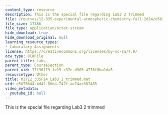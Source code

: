 ```yaml
---
content_type: resource
description: This is the special file regarding Lab3 2 trimmed
file: /courses/12-335-experimental-atmospheric-chemistry-fall-2014/e58756444d4280ea742fae74ac887485_MIT12_335F14_Lab3_2_trimmed.mat
file_size: 17386
file_type: application/octet-stream
hide_download: true
hide_download_original: null
learning_resource_types:
- Laboratory Assignments
license: https://creativecommons.org/licenses/by-nc-sa/4.0/
ocw_type: OCWFile
parent_title: Labs
parent_type: CourseSection
parent_uid: 77f96179-fe15-c37e-d905-4776f8ba1da5
resourcetype: Other
title: MIT12_335F14_Lab3_2_trimmed.mat
uid: e5875644-4d42-80ea-742f-ae74ac887485
video_metadata:
  youtube_id: null
---
```

This is the special file regarding Lab3 2 trimmed